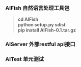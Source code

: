 ### AIFish 自然语言处理工具包  
> **cd AIFish**  
> **python setup.py sdist**  
> **pip install AIFish-0.1.tar.gz**
### AIServer 外部restful api接口
### AITest 单元测试